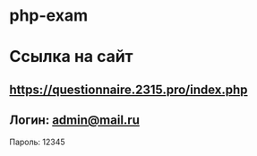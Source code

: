 # php-exam

# Ссылка на сайт
https://questionnaire.2315.pro/index.php
---
Логин: admin@mail.ru
---
Пароль: 12345

